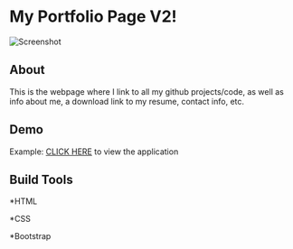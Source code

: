 # My Portfolio Page V2!

![Screenshot](/img/screenshot.png)

## About

This is the webpage where I link to all my github projects/code, as well as info about me, a download link to my resume, contact info, etc.

## Demo

Example: [CLICK HERE](http://nicholasherrick-dev.herokuapp.com/) to view the application

## Build Tools

*HTML

*CSS

*Bootstrap
